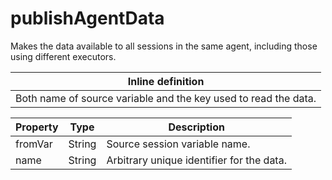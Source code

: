 # publishAgentData

Makes the data available to all sessions in the same agent, including those using different executors.

| Inline definition |
| -------- |
| Both name of source variable and the key used to read the data. |


| Property | Type | Description |
| ------- | ------- | -------- |
| fromVar | String | Source session variable name. |
| name | String | Arbitrary unique identifier for the data. |


